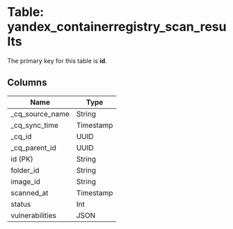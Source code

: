 # Table: yandex_containerregistry_scan_results



The primary key for this table is **id**.



## Columns
| Name          | Type          |
| ------------- | ------------- |
|_cq_source_name|String|
|_cq_sync_time|Timestamp|
|_cq_id|UUID|
|_cq_parent_id|UUID|
|id (PK)|String|
|folder_id|String|
|image_id|String|
|scanned_at|Timestamp|
|status|Int|
|vulnerabilities|JSON|